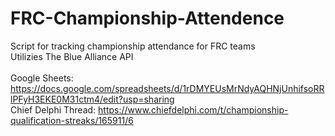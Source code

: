 # FRC-Championship-Attendence
Script for tracking championship attendance for FRC teams<br>
Utilizies The Blue Alliance API<br>
<br>
Google Sheets: https://docs.google.com/spreadsheets/d/1rDMYEUsMrNdyAQHNjUnhifsoRRlPFyH3EKE0M31ctm4/edit?usp=sharing<br>
Chief Delphi Thread: https://www.chiefdelphi.com/t/championship-qualification-streaks/165911/6<br>
